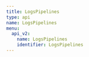 ```yaml
---
title: LogsPipelines
type: api
name: LogsPipelines
menu:
  api_v2:
    name: LogsPipelines
    identifier: LogsPipelines
---
```


